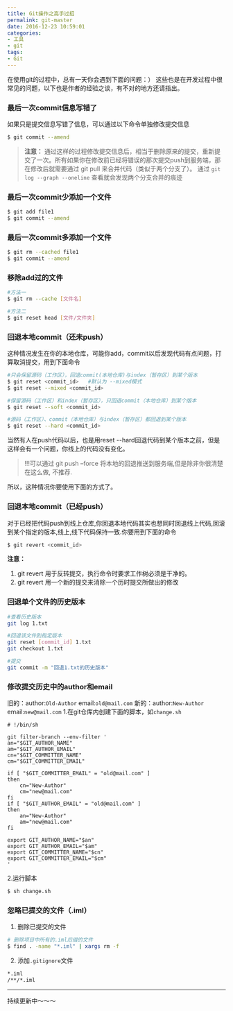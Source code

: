```yaml
---
title: Git操作之高手过招
permalink: git-master
date: 2016-12-23 10:59:01
categories:
- 工具
- git
tags:
- Git
---
```

在使用git的过程中，总有一天你会遇到下面的问题：）
这些也是在开发过程中很常见的问题，以下也是作者的经验之谈，有不对的地方还请指出。
<!--more -->
### 最后一次commit信息写错了
如果只是提交信息写错了信息，可以通过以下命令单独修改提交信息
```bash
$ git commit --amend
```
>**注意：** 通过这样的过程修改提交信息后，相当于删除原来的提交，重新提交了一次。所有如果你在修改前已经将错误的那次提交push到服务端，那在修改后就需要通过 git pull 来合并代码（类似于两个分支了）。
通过 `git log --graph --oneline` 查看就会发现两个分支合并的痕迹

### 最后一次commit少添加一个文件
```bash
$ git add file1
$ git commit --amend
```
### 最后一次commit多添加一个文件
```bash
$ git rm --cached file1
$ git commit --amend
```
### 移除add过的文件
```bash
#方法一
$ git rm --cache [文件名]

#方法二
$ git reset head [文件/文件夹]
```
### 回退本地commit（还未push）
这种情况发生在你的本地仓库，可能你add，commit以后发现代码有点问题，打算取消提交，用到下面命令
```bash
#只会保留源码（工作区），回退commit(本地仓库)与index（暂存区）到某个版本
$ git reset <commit_id>   #默认为 --mixed模式
$ git reset --mixed <commit_id>

#保留源码（工作区）和index（暂存区），只回退commit（本地仓库）到某个版本
$ git reset --soft <commit_id>

#源码（工作区）、commit（本地仓库）与index（暂存区）都回退到某个版本
$ git reset --hard <commit_id>
```
当然有人在push代码以后，也是用reset --hard回退代码到某个版本之前，但是这样会有一个问题，你线上的代码没有变化。
>!!!可以通过 git push –force 将本地的回退推送到服务端,但是除非你很清楚在这么做, 不推荐.

所以，这种情况你要使用下面的方式了。
### 回退本地commit（已经push）
对于已经把代码push到线上仓库,你回退本地代码其实也想同时回退线上代码,回滚到某个指定的版本,线上,线下代码保持一致.你要用到下面的命令
```bash
$ git revert <commit_id>
```
**注意：**
1. git revert 用于反转提交，执行命令时要求工作树必须是干净的。
2. git revert 用一个新的提交来消除一个历时提交所做出的修改

### 回退单个文件的历史版本
```bash
#查看历史版本
git log 1.txt

#回退该文件到指定版本
git reset [commit_id] 1.txt
git checkout 1.txt

#提交
git commit -m "回退1.txt的历史版本"
```
### 修改提交历史中的author和email
旧的：author:`Old-Author` email:`old@mail.com`
新的：author:`New-Author` email:`new@mail.com`
1.在git仓库内创建下面的脚本，如`change.sh`
```shell
# !/bin/sh

git filter-branch --env-filter '
an="$GIT_AUTHOR_NAME"
am="$GIT_AUTHOR_EMAIL"
cn="$GIT_COMMITTER_NAME"
cm="$GIT_COMMITTER_EMAIL"

if [ "$GIT_COMMITTER_EMAIL" = "old@mail.com" ]
then
    cn="New-Author"
    cm="new@mail.com"
fi
if [ "$GIT_AUTHOR_EMAIL" = "old@mail.com" ]
then
    an="New-Author"
    am="new@mail.com"
fi

export GIT_AUTHOR_NAME="$an"
export GIT_AUTHOR_EMAIL="$am"
export GIT_COMMITTER_NAME="$cn"
export GIT_COMMITTER_EMAIL="$cm"
'
```
2.运行脚本
```bash
$ sh change.sh
```

### 忽略已提交的文件（.iml）
1. 删除已提交的文件
```bash
# 删除项目中所有的.iml后缀的文件
$ find . -name "*.iml" | xargs rm -f
```
2. 添加`.gitignore`文件
```bash
*.iml
/**/*.iml
```

---
持续更新中～～～
